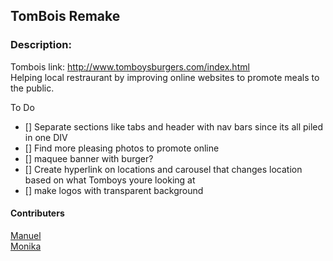 ## TomBois Remake
### Description:
Tombois link: http://www.tomboysburgers.com/index.html
<br>
Helping local restraurant by improving online websites to promote meals to the public.

To Do
- [] Separate sections like tabs and header with nav bars since its all piled in one DIV
- [] Find more pleasing photos to promote online
- [] maquee banner with burger?
- [] Create hyperlink on locations and carousel that changes location based on what Tomboys youre looking at
- [] make logos with transparent background



#### Contributers
[Manuel](https://github.com/Lucidreline)
<br>
[Monika](https://github.com/Manikia)